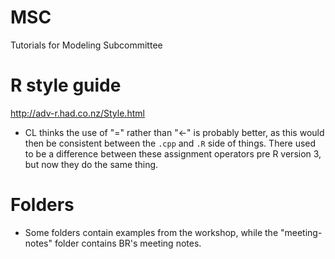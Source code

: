 # MSC
Tutorials for Modeling Subcommittee 

# R style guide
http://adv-r.had.co.nz/Style.html

- CL thinks the use of "=" rather than "<-" is probably better, as this would then be consistent between the `.cpp` and `.R` side of things.  There used to be a difference between these assignment operators pre R version 3, but now they do the same thing.

# Folders
- Some folders contain examples from the workshop, while the "meeting-notes" folder contains BR's meeting notes.